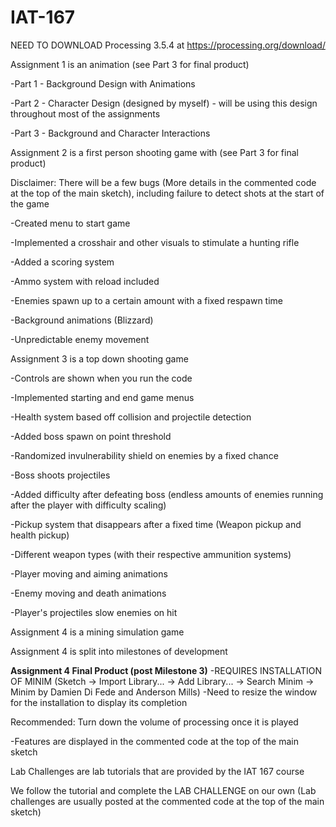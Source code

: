 # IAT-167
NEED TO DOWNLOAD Processing 3.5.4 at https://processing.org/download/

Assignment 1 is an animation (see Part 3 for final product)

-Part 1 - Background Design with Animations

-Part 2 - Character Design (designed by myself) - will be using this design throughout most of the assignments

-Part 3 - Background and Character Interactions



Assignment 2 is a first person shooting game with (see Part 3 for final product)

Disclaimer: There will be a few bugs (More details in the commented code at the top of the main sketch), including failure to detect shots at the start of the game

-Created menu to start game

-Implemented a crosshair and other visuals to stimulate a hunting rifle

-Added a scoring system

-Ammo system with reload included

-Enemies spawn up to a certain amount with a fixed respawn time

-Background animations (Blizzard)

-Unpredictable enemy movement



Assignment 3 is a top down shooting game 

-Controls are shown when you run the code

-Implemented starting and end game menus

-Health system based off collision and projectile detection

-Added boss spawn on point threshold

-Randomized invulnerability shield on enemies by a fixed chance

-Boss shoots projectiles

-Added difficulty after defeating boss (endless amounts of enemies running after the player with difficulty scaling)

-Pickup system that disappears after a fixed time (Weapon pickup and health pickup)

-Different weapon types (with their respective ammunition systems)

-Player moving and aiming animations

-Enemy moving and death animations

-Player's projectiles slow enemies on hit



Assignment 4 is a mining simulation game

Assignment 4 is split into milestones of development

****Assignment 4 Final Product (post Milestone 3)****
  -REQUIRES INSTALLATION OF MINIM (Sketch -> Import Library... -> Add Library... -> Search Minim -> Minim by Damien Di Fede and Anderson Mills)
    -Need to resize the window for the installation to display its completion
  
  Recommended: Turn down the volume of processing once it is played

-Features are displayed in the commented code at the top of the main sketch



Lab Challenges are lab tutorials that are provided by the IAT 167 course

We follow the tutorial and complete the LAB CHALLENGE on our own (Lab challenges are usually posted at the commented code at the top of the main sketch)
